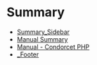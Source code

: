# Summary


* [Summary_Sidebar](Summary_Sidebar.md)
* [Manual Summary](SUMMARY_manual.md)
* [Manual - Condorcet PHP](Home.md)
* [_Footer](_Footer.md)